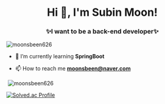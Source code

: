 <h1 align="center">Hi 👋, I'm Subin Moon!</h1>
<h3 align="center">✨I want to be a back-end developer✨</h3>

<p align="left"> <img src="https://komarev.com/ghpvc/?username=moonsbeen626&label=Profile%20views&color=0e75b6&style=flat" alt="moonsbeen626" /> </p>

- 🌱 I’m currently learning **SpringBoot**

- 📫 How to reach me **moonsbeen@naver.com**
<p>&nbsp;<img align="center" src="https://github-readme-stats.vercel.app/api?username=moonsbeen626&show_icons=true&locale=en" alt="moonsbeen626" /></p>


[![Solved.ac Profile](http://mazassumnida.wtf/api/v2/generate_badge?boj=moonsbeen)](https://solved.ac/moonsbeen/)




